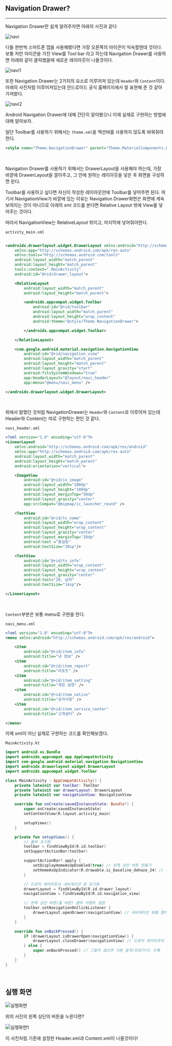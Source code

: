 ## Navigation Drawer?
---
Navigation Drawer란 쉽게 알려주자면 아래의 사진과 같다

![navi](https://cdn.discordapp.com/attachments/1089420730963329074/1133929659717931088/image.png)

다들 한번씩 스마트폰 앱을 사용해봤다면 가장 오른쪽의 아이콘이 익숙할텐데 것이다. 보통 저런 아이콘을 가진 View를 Tool bar 라고 하는데 Navigation Drawer를 사용하면 아래와 같이 클릭했을때 새로운 레이아웃이 나올것이다.

![navi1](https://cdn.discordapp.com/attachments/1089420730963329074/1133929699341500496/image.png)

또한 Navigation Drawer는 2가지의 요소로 이루어져 있는데 `Header`와 `Content`이다. 아래의 사진처럼 이루어져있는데 안드로이드 공식 홈페이지에서 잘 표현해 준 것 같아 가져왔다.

![navi2](https://img1.daumcdn.net/thumb/R1280x0/?scode=mtistory2&fname=https%3A%2F%2Fblog.kakaocdn.net%2Fdn%2FcuGGlS%2FbtqRx1mOKqU%2FkSMQBHqM9HMKrOKyRLJVL0%2Fimg.png)

Android Navigation Drawer에 대해 간단히 알아봤으니 이제 실제로 구현하는 방법에 대해 알아보자.

일단 Toolbar를 사용하기 위해서는 `theme.xml`을 액션바를 사용하지 않도록 바꿔줘야한다.

```xml
<style name="Theme.NavigationDrawer" parent="Theme.MaterialComponents.DayNight.NoActionBar">
```

<br>

Navigation Drawer를 사용하기 위해서는 DrawerLayout을 사용해야 하는데, 가장 바깥에 DrawerLayout을 깔아주고, 그 안에 원하는 레이아웃을 넣은 후 화면을 구성하면 된다. 

Toolbar를 사용하고 싶다면 자신이 작성한 레이아웃안에 Toolbar를 넣어주면 된다. 여기서 NavigationView가 바깥에 있는 이유는 Navigation Drawer화면은 화면에 계속 보여지는 것이 아니므로 아래의 xml 코드를 본다면 Relative Layout 밖에 View를 넣어주는 것이다. 

따라서 NavigationView는 RelativeLayout 밖이고, 마지막에 넣어줘야한다.

`activity_main.xml`
```xml

<androidx.drawerlayout.widget.DrawerLayout xmlns:android="http://schemas.android.com/apk/res/android"
    xmlns:app="http://schemas.android.com/apk/res-auto"
    xmlns:tools="http://schemas.android.com/tools"
    android:layout_width="match_parent"
    android:layout_height="match_parent"
    tools:context=".MainActivity"
    android:id="@+id/drawer_layout">

    <RelativeLayout
        android:layout_width="match_parent"
        android:layout_height="match_parent">

        <androidx.appcompat.widget.Toolbar
            android:id="@+id/toolbar"
            android:layout_width="match_parent"
            android:layout_height="wrap_content"
            android:theme="@style/Theme.NavigationDrawer">

        </androidx.appcompat.widget.Toolbar>

    </RelativeLayout>

    <com.google.android.material.navigation.NavigationView
        android:id="@+id/navigation_view"
        android:layout_width="match_parent"
        android:layout_height="match_parent"
        android:layout_gravity="start"
        android:fitsSystemWindows="true"
        app:headerLayout="@layout/navi_header"
        app:menu="@menu/navi_menu" />

</androidx.drawerlayout.widget.DrawerLayout>
```

<br>

위에서 말했던 것처럼 NavigationDrawer는 `Header`와 `Content`로 이루어져 있는데 Header와 Content는 따로 구현하는 편인 것 같다.

`navi_header.xml`
```xml
<?xml version="1.0" encoding="utf-8"?>
<LinearLayout
    xmlns:android="http://schemas.android.com/apk/res/android"
    xmlns:app="http://schemas.android.com/apk/res-auto"
    android:layout_width="match_parent"
    android:layout_height="match_parent"
    android:orientation="vertical">

    <ImageView
        android:id="@+id/iv_image"
        android:layout_width="100dp"
        android:layout_height="100dp"
        android:layout_marginTop="50dp"
        android:layout_gravity="center"
        app:srcCompat="@mipmap/ic_launcher_round" />

    <TextView
        android:id="@+id/tv_name"
        android:layout_width="wrap_content"
        android:layout_height="wrap_content"
        android:layout_gravity="center"
        android:layout_marginTop="10dp"
        android:text ="홍길동"
        android:textSize="20sp"/>

    <TextView
        android:id="@+id/tv_info"
        android:layout_width="wrap_content"
        android:layout_height="wrap_content"
        android:layout_gravity="center"
        android:text="20, 남자"
        android:textSize="14sp"/>

</LinearLayout>
```

<br>

`Content`부분은 보통 menu로 구현을 한다.

`navi_menu.xml`
```xml
<?xml version="1.0" encoding="utf-8"?>
<menu xmlns:android="http://schemas.android.com/apk/res/android">

    <item
        android:id="@+id/item_info"
        android:title="내 정보" />
    <item
        android:id="@+id/item_report"
        android:title="리포트" />
    <item
        android:id="@+id/item_setting"
        android:title="계정 설정" />
    <item
        android:id="@+id/item_notice"
        android:title="공지사항" />
    <item
        android:id="@+id/item_service_center"
        android:title="고객센터" />

</menu>
```

이제 xml이 아닌 실제로 구현하는 코드를 확인해보겠다.

`MainActivity.kt`
```kotlin
import android.os.Bundle
import androidx.appcompat.app.AppCompatActivity
import com.google.android.material.navigation.NavigationView
import androidx.drawerlayout.widget.DrawerLayout
import androidx.appcompat.widget.Toolbar

class MainActivity : AppCompatActivity() {
    private lateinit var toolbar: Toolbar
    private lateinit var drawerLayout: DrawerLayout
    private lateinit var navigationView: NavigationView

    override fun onCreate(savedInstanceState: Bundle?) {
        super.onCreate(savedInstanceState)
        setContentView(R.layout.activity_main)

        setupViews()
    }

    private fun setupViews() {
        // 툴바 초기화
        toolbar = findViewById(R.id.toolbar)
        setSupportActionBar(toolbar)

        supportActionBar?.apply {
            setDisplayHomeAsUpEnabled(true) // 왼쪽 상단 버튼 만들기
            setHomeAsUpIndicator(R.drawable.ic_baseline_dehaze_24) // 왼쪽 상단 버튼 아이콘 지정
        }

        // 드로어 레이아웃과 내비게이션 뷰 초기화
        drawerLayout = findViewById(R.id.drawer_layout)
        navigationView = findViewById(R.id.navigation_view)

        // 왼쪽 상단 버튼(홈 버튼) 클릭 이벤트 설정
        toolbar.setNavigationOnClickListener {
            drawerLayout.openDrawer(navigationView) // 내비게이션 뷰를 열어서 드로어 레이아웃을 보여줌
        }
    }

    override fun onBackPressed() {
        if (drawerLayout.isDrawerOpen(navigationView)) {
            drawerLayout.closeDrawer(navigationView) // 드로어 레이아웃이 열려있다면 닫기
        } else {
            super.onBackPressed() // 그렇지 않으면 기본 동작(뒤로가기) 수행
        }
    }
}
```

<br>

## 실행 화면
![실행화면](https://img1.daumcdn.net/thumb/R1280x0/?scode=mtistory2&fname=https%3A%2F%2Fblog.kakaocdn.net%2Fdn%2FB8eAO%2FbtqRqcpCXWi%2Fc3kNBaGFkQLbMzsAdBWqi0%2Fimg.png)

위의 사진의 왼쪽 상단의 버튼을 누른다면?

![실행화면1](https://img1.daumcdn.net/thumb/R1280x0/?scode=mtistory2&fname=https%3A%2F%2Fblog.kakaocdn.net%2Fdn%2Fdhu5tw%2FbtqRqRertuC%2FNXIl2d0zK9LhU80TCHDQnk%2Fimg.png)

이 사진처럼 기존에 설정한 Header.xml과 Content.xml이 나올것이다!